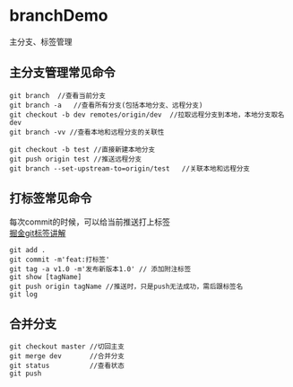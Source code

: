 # branchDemo
主分支、标签管理
## 主分支管理常见命令
````
git branch  //查看当前分支
git branch -a   //查看所有分支(包括本地分支、远程分支)
git checkout -b dev remotes/origin/dev  //拉取远程分支到本地，本地分支取名dev
git branch -vv //查看本地和远程分支的关联性

git checkout -b test //直接新建本地分支
git push origin test //推送远程分支
git branch --set-upstream-to=origin/test   //关联本地和远程分支
````
## 打标签常见命令
每次commit的时候，可以给当前推送打上标签  
[掘金git标签讲解](https://juejin.im/post/6844903961770590221)
````
git add .
git commit -m'feat:打标签'
git tag -a v1.0 -m'发布新版本1.0' // 添加附注标签
git show [tagName]
git push origin tagName //推送时，只是push无法成功，需后跟标签名
git log
````
## 合并分支
````
git checkout master //切回主支
git merge dev       //合并分支
git status          //查看状态
git push
````
